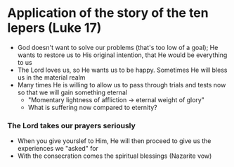 # Application of the story of the ten lepers (Luke 17)
* God doesn't want to solve our problems (that's too low of a goal); He wants to restore us to His original intention, that He would be everything to us
* The Lord loves us, so He wants us to be happy. Sometimes He will bless us in the material realm
* Many times He is willing to allow us to pass through trials and tests now so that we will gain something eternal
  * "Momentary lightness of affliction -> eternal weight of glory"
  * What is suffering now compared to eternity?


### The Lord takes our prayers seriously
* When you give yourslef to Him, He will then proceed to give us the experiences we "asked" for
* With the consecration comes the spiritual blessings (Nazarite vow)

